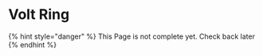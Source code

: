 # Volt Ring

{% hint style="danger" %}
This Page is not complete yet. Check back later
{% endhint %}

